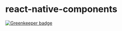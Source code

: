 # react-native-components

[![Greenkeeper badge](https://badges.greenkeeper.io/tayyabRazzaq/react-native-components.svg)](https://greenkeeper.io/)